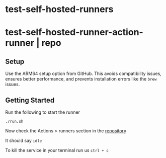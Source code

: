 # test-self-hosted-runners

# test-self-hosted-runner-action-runner | repo

## Setup

Use the ARM64 setup option from GitHub. This avoids compatibility issues, ensures better performance, and prevents installation errors like the `brew` issues.

## Getting Started

Run the following to start the runner

```
./run.sh
```

Now check the Actions > runners section in the [repository](https://github.com/PaulieScanlon/test-self-hosted-runners/settings/actions/runners)

It should say `idle`

To kill the service in your terminal run us `ctrl + c`

